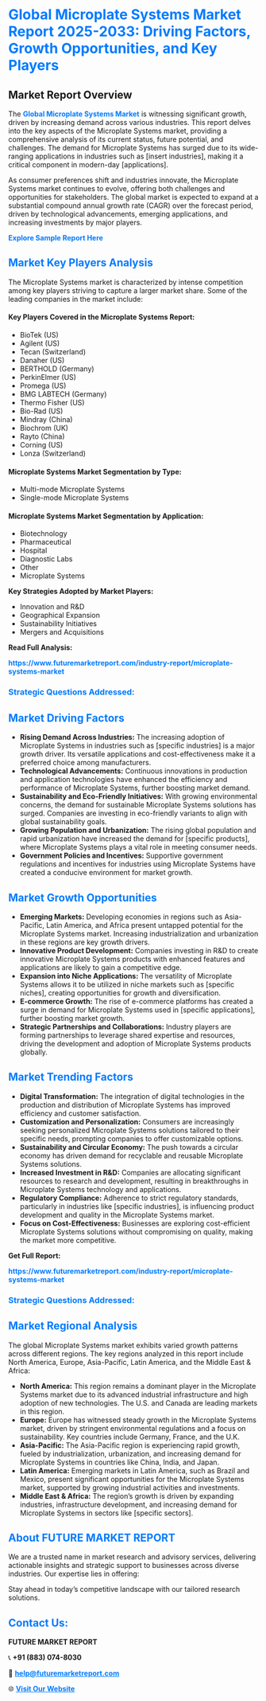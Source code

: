 <h1 style="color: #007BFF;">Global Microplate Systems Market Report 2025-2033: Driving Factors, Growth Opportunities, and Key Players</h1>

<section id="overview">
<h2>Market Report Overview</h2>
<p>The <a href="https://www.futuremarketreport.com/industry-report/microplate-systems-market" style="color: #007BFF; text-decoration: none;"><strong>Global Microplate Systems Market</strong></a> is witnessing significant growth, driven by increasing demand across various industries. This report delves into the key aspects of the Microplate Systems market, providing a comprehensive analysis of its current status, future potential, and challenges. The demand for Microplate Systems has surged due to its wide-ranging applications in industries such as [insert industries], making it a critical component in modern-day [applications].</p>
<p>As consumer preferences shift and industries innovate, the Microplate Systems market continues to evolve, offering both challenges and opportunities for stakeholders. The global market is expected to expand at a substantial compound annual growth rate (CAGR) over the forecast period, driven by technological advancements, emerging applications, and increasing investments by major players.</p>
</section>

<section id="overview">
<p><a href="https://www.futuremarketreport.com/request-sample/reportId=122453" style="color: #007BFF; text-decoration: none;"><strong>Explore Sample Report Here</strong></a></p>
</section>

<section id="key-players">
<h2 style="color: #007BFF;">Market Key Players Analysis</h2>
<p>The Microplate Systems market is characterized by intense competition among key players striving to capture a larger market share. Some of the leading companies in the market include:</p>
<h4>Key Players Covered in the Microplate Systems Report:</h4>
<ul><li>BioTek (US)</li><li>Agilent (US)</li><li>Tecan (Switzerland)</li><li>Danaher (US)</li><li>BERTHOLD (Germany)</li><li>PerkinElmer (US)</li><li>Promega (US)</li><li>BMG LABTECH (Germany)</li><li>Thermo Fisher (US)</li><li>Bio-Rad (US)</li><li>Mindray (China)</li><li>Biochrom (UK)</li><li>Rayto (China)</li><li>Corning (US)</li><li>Lonza (Switzerland)</li></ul>
<h4>Microplate Systems Market Segmentation by Type:</h4>
<ul><li>Multi-mode Microplate Systems</li><li>Single-mode Microplate Systems</li></ul>

<h4>Microplate Systems Market Segmentation by Application:</h4>
<ul><li>Biotechnology</li><li>Pharmaceutical</li><li>Hospital</li><li>Diagnostic Labs</li><li>Other</li><li>Microplate Systems</li></ul>
<p><strong>Key Strategies Adopted by Market Players:</strong></p>
<ul>
<li>Innovation and R&D</li>
<li>Geographical Expansion</li>
<li>Sustainability Initiatives</li>
<li>Mergers and Acquisitions</li>
</ul>
</section>

<section>
<p><strong>Read Full Analysis: </strong></p><a href="https://www.futuremarketreport.com/industry-report/microplate-systems-market" style="color: #007BFF; text-decoration: none;"><strong>https://www.futuremarketreport.com/industry-report/microplate-systems-market</strong></a>
<h3 style="color: #007BFF;">Strategic Questions Addressed:</h3>
</section>

<section id="driving-factors">
<h2 style="color: #007BFF;">Market Driving Factors</h2>
<ul>
<li><strong>Rising Demand Across Industries:</strong> The increasing adoption of Microplate Systems in industries such as [specific industries] is a major growth driver. Its versatile applications and cost-effectiveness make it a preferred choice among manufacturers.</li>
<li><strong>Technological Advancements:</strong> Continuous innovations in production and application technologies have enhanced the efficiency and performance of Microplate Systems, further boosting market demand.</li>
<li><strong>Sustainability and Eco-Friendly Initiatives:</strong> With growing environmental concerns, the demand for sustainable Microplate Systems solutions has surged. Companies are investing in eco-friendly variants to align with global sustainability goals.</li>
<li><strong>Growing Population and Urbanization:</strong> The rising global population and rapid urbanization have increased the demand for [specific products], where Microplate Systems plays a vital role in meeting consumer needs.</li>
<li><strong>Government Policies and Incentives:</strong> Supportive government regulations and incentives for industries using Microplate Systems have created a conducive environment for market growth.</li>
</ul>
</section>

<section id="growth-opportunities">
<h2 style="color: #007BFF;">Market Growth Opportunities</h2>
<ul>
<li><strong>Emerging Markets:</strong> Developing economies in regions such as Asia-Pacific, Latin America, and Africa present untapped potential for the Microplate Systems market. Increasing industrialization and urbanization in these regions are key growth drivers.</li>
<li><strong>Innovative Product Development:</strong> Companies investing in R&D to create innovative Microplate Systems products with enhanced features and applications are likely to gain a competitive edge.</li>
<li><strong>Expansion into Niche Applications:</strong> The versatility of Microplate Systems allows it to be utilized in niche markets such as [specific niches], creating opportunities for growth and diversification.</li>
<li><strong>E-commerce Growth:</strong> The rise of e-commerce platforms has created a surge in demand for Microplate Systems used in [specific applications], further boosting market growth.</li>
<li><strong>Strategic Partnerships and Collaborations:</strong> Industry players are forming partnerships to leverage shared expertise and resources, driving the development and adoption of Microplate Systems products globally.</li>
</ul>
</section>

<section id="trending-factors">
<h2 style="color: #007BFF;">Market Trending Factors</h2>
<ul>
<li><strong>Digital Transformation:</strong> The integration of digital technologies in the production and distribution of Microplate Systems has improved efficiency and customer satisfaction.</li>
<li><strong>Customization and Personalization:</strong> Consumers are increasingly seeking personalized Microplate Systems solutions tailored to their specific needs, prompting companies to offer customizable options.</li>
<li><strong>Sustainability and Circular Economy:</strong> The push towards a circular economy has driven demand for recyclable and reusable Microplate Systems solutions.</li>
<li><strong>Increased Investment in R&D:</strong> Companies are allocating significant resources to research and development, resulting in breakthroughs in Microplate Systems technology and applications.</li>
<li><strong>Regulatory Compliance:</strong> Adherence to strict regulatory standards, particularly in industries like [specific industries], is influencing product development and quality in the Microplate Systems market.</li>
<li><strong>Focus on Cost-Effectiveness:</strong> Businesses are exploring cost-efficient Microplate Systems solutions without compromising on quality, making the market more competitive.</li>
</ul>
</section>

<section>
<p><strong>Get Full Report: </strong></p><a href="https://www.futuremarketreport.com/industry-report/microplate-systems-market" style="color: #007BFF; text-decoration: none;"><strong>https://www.futuremarketreport.com/industry-report/microplate-systems-market</strong></a>
<h3 style="color: #007BFF;">Strategic Questions Addressed:</h3>
</section>


<section id="regional-analysis">
<h2 style="color: #007BFF;">Market Regional Analysis</h2>
<p>The global Microplate Systems market exhibits varied growth patterns across different regions. The key regions analyzed in this report include North America, Europe, Asia-Pacific, Latin America, and the Middle East & Africa:</p>
<ul>
<li><strong>North America:</strong> This region remains a dominant player in the Microplate Systems market due to its advanced industrial infrastructure and high adoption of new technologies. The U.S. and Canada are leading markets in this region.</li>
<li><strong>Europe:</strong> Europe has witnessed steady growth in the Microplate Systems market, driven by stringent environmental regulations and a focus on sustainability. Key countries include Germany, France, and the U.K.</li>
<li><strong>Asia-Pacific:</strong> The Asia-Pacific region is experiencing rapid growth, fueled by industrialization, urbanization, and increasing demand for Microplate Systems in countries like China, India, and Japan.</li>
<li><strong>Latin America:</strong> Emerging markets in Latin America, such as Brazil and Mexico, present significant opportunities for the Microplate Systems market, supported by growing industrial activities and investments.</li>
<li><strong>Middle East & Africa:</strong> The region’s growth is driven by expanding industries, infrastructure development, and increasing demand for Microplate Systems in sectors like [specific sectors].</li>
</ul>
</section>

<footer>
<h2 style="color: #007BFF;">About FUTURE MARKET REPORT</h2>
<p>We are a trusted name in market research and advisory services, delivering actionable insights and strategic support to businesses across diverse industries. Our expertise lies in offering:</p>

<p>Stay ahead in today’s competitive landscape with our tailored research solutions.</p>

<h2 style="color: #007BFF;">Contact Us:</h2>
<p><strong>FUTURE MARKET REPORT</strong></p>
<p>📞 <strong>+91 (883) 074-8030</strong></p>
<p>📧 <strong><a href="mailto:help@futuremarketreport.com" style="color: #007BFF;">help@futuremarketreport.com</a></strong></p>
<p>🌐 <strong><a href="https://www.futuremarketreport.com/" style="color: #007BFF;">Visit Our Website</a></strong></p>
</footer>
